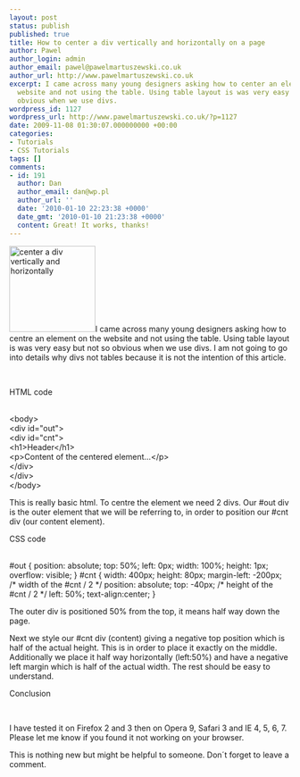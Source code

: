 ```yaml
---
layout: post
status: publish
published: true
title: How to center a div vertically and horizontally on a page
author: Pawel
author_login: admin
author_email: pawel@pawelmartuszewski.co.uk
author_url: http://www.pawelmartuszewski.co.uk
excerpt: I came across many young designers asking how to center an element on the
  website and not using the table. Using table layout is was very easy but not so
  obvious when we use divs.
wordpress_id: 1127
wordpress_url: http://www.pawelmartuszewski.co.uk/?p=1127
date: 2009-11-08 01:30:07.000000000 +00:00
categories:
- Tutorials
- CSS Tutorials
tags: []
comments:
- id: 191
  author: Dan
  author_email: dan@wp.pl
  author_url: ''
  date: '2010-01-10 22:23:38 +0000'
  date_gmt: '2010-01-10 21:23:38 +0000'
  content: Great! It works, thanks!
---
```

<p><img class="fl_lft thumb m_b_20" width="154" height="154" title="center a div vertically and horizontally" alt="center a div vertically and horizontally" src="http://www.pawelmartuszewski.co.uk/artls/center_div/center_positioning.jpg"/>I came across many young designers asking how to centre an element on the website and not using the table. Using table layout is was very easy but not so obvious when we use divs. I am not going to go into details why divs not tables because it is not the intention of this article.
<a href="http://www.pawelmartuszewski.co.uk/artls/center_div/index.html" target="_blank" class="btn btn_demo"></a><a href="http://www.pawelmartuszewski.co.uk/artls/center_div/center_div.zip" class="btn btn_source"></a></p>
<div class="space">&nbsp;</div>
<p class="pt">HTML code</p>
<div class="dev"><div class="dev_in">&nbsp;</div></div>
<div class="pre">
&lt;body&gt;<br />
&lt;div id=&quot;out&quot;&gt;<br />
&lt;div id=&quot;cnt&quot;&gt;<br />
&lt;h1&gt;Header&lt;/h1&gt;<br />
&lt;p&gt;Content of the centered element&hellip;&lt;/p&gt;<br />
&lt;/div&gt;<br />
&lt;/div&gt;<br />
&lt;/body&gt;
</div>


<p>This is really basic html. To centre the element we need 2 divs. Our #out div is the outer element that we will be referring to, in order to position our #cnt div (our content element).</p>
<p class="pt">CSS code</p>
<div class="dev"><div class="dev_in">&nbsp;</div></div>
<div class="pre">
#out {
	position: absolute;
	top: 50%;
	left: 0px;
	width: 100%;
	height: 1px;
	overflow: visible;
}
#cnt {
	width: 400px;
	height: 80px;
	margin-left: -200px;  /* width of the #cnt / 2 */
	position: absolute;
	top: -40px;          /* height of the #cnt / 2 */
	left: 50%;
	text-align:center;
}
</div>

<p>The outer div is positioned 50% from the top, it means half way down the page.</p>
<p>Next we style our #cnt div (content) giving a negative top position which is half of the actual height. This is in order to place it exactly on the middle. Additionally we place it half way horizontally (left:50%) and have a negative left margin which is half of the actual width. The rest should be easy to understand.</p>

<p class="pt">Conclusion</p>
<div class="dev"><div class="dev_in">&nbsp;</div></div>
<p>I have tested it on Firefox 2 and 3 then on Opera 9, Safari 3 and IE 4, 5, 6, 7. Please let me know if you found it not working on your browser.</p>
<p>This is nothing new but might be helpful to someone. Don&acute;t forget to leave a comment.</p>
